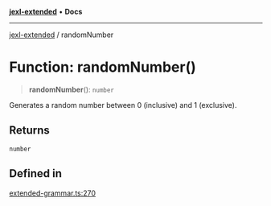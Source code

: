 [**jexl-extended**](../README.md) • **Docs**

***

[jexl-extended](../globals.md) / randomNumber

# Function: randomNumber()

> **randomNumber**(): `number`

Generates a random number between 0 (inclusive) and 1 (exclusive).

## Returns

`number`

## Defined in

[extended-grammar.ts:270](https://github.com/nikoraes/jexl-extended/blob/06a031f168fa218082d7ed9df57973f42e70c755/src/extended-grammar.ts#L270)
